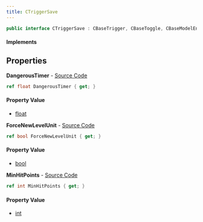 ```yaml
---
title: CTriggerSave
---
```


```csharp
public interface CTriggerSave : CBaseTrigger, CBaseToggle, CBaseModelEntity, CBaseEntity, CEntityInstance, ISchemaClass<CEntityInstance>, ISchemaClass<CBaseEntity>, ISchemaClass<CBaseModelEntity>, ISchemaClass<CBaseToggle>, ISchemaClass<CBaseTrigger>, ISchemaClass<CTriggerSave>, ISchemaField, ISchemaClass, INativeHandle
```

#### Implements

## Properties

**DangerousTimer** - [Source Code](https://github.com/swiftly-solution/swiftlys2/blob/main/managed/src/SwiftlyS2.Generated/Schemas/Interfaces/CTriggerSave.cs#L18)

```csharp
ref float DangerousTimer { get; }
```

#### Property Value

- [float](https://learn.microsoft.com/dotnet/api/system.single)

**ForceNewLevelUnit** - [Source Code](https://github.com/swiftly-solution/swiftlys2/blob/main/managed/src/SwiftlyS2.Generated/Schemas/Interfaces/CTriggerSave.cs#L16)

```csharp
ref bool ForceNewLevelUnit { get; }
```

#### Property Value

- [bool](https://learn.microsoft.com/dotnet/api/system.boolean)

**MinHitPoints** - [Source Code](https://github.com/swiftly-solution/swiftlys2/blob/main/managed/src/SwiftlyS2.Generated/Schemas/Interfaces/CTriggerSave.cs#L20)

```csharp
ref int MinHitPoints { get; }
```

#### Property Value

- [int](https://learn.microsoft.com/dotnet/api/system.int32)

